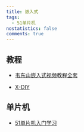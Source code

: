```yaml
---
title: 嵌入式
tags:
  - 51单片机
nostatistics: false
comments: true
---
```


## 教程

- [韦东山嵌入式视频教程全套](https://pan.baidu.com/share/init?surl=uq5wb17V05fj6zaXM30Jdw&pwd=db5w)

- [X-DIY](https://zjuxlab.github.io/X-DIY/)

## 单片机

- [51单片机入门学习](https://zhuanlan.zhihu.com/p/26657087377?utm_psn=1878241206217097216)